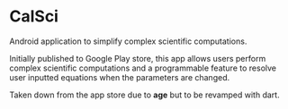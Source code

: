 # CalSci

Android application to simplify complex scientific computations.

Initially published to Google Play store, this app allows users perform complex scientific computations and a programmable feature to resolve user inputted equations when the parameters are changed.

Taken down from the app store due to **age** but to be revamped with dart.
